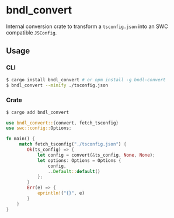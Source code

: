 # bndl_convert

Internal conversion crate to transform a `tsconfig.json` into an SWC compatible `JSConfig`.

## Usage

### CLI

```bash
$ cargo install bndl_convert # or npm install -g bndl-convert
$ bndl_convert --minify ./tsconfig.json
```

### Crate

```bash
$ cargo add bndl_convert
```

```rust
use bndl_convert::{convert, fetch_tsconfig}
use swc::config::Options;

fn main() {
     match fetch_tsconfig("./tsconfig.json") {
        Ok(ts_config) => {
            let config = convert(&ts_config, None, None);
            let options: Options = Options {
                config,
                ..Default::default()
            };
        }
        Err(e) => {
            eprintln!("{}", e)
        }
    }
}
```
